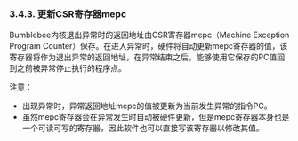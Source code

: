 ### **3.4.3. 更新CSR寄存器mepc**

Bumblebee内核退出异常时的返回地址由CSR寄存器mepc（Machine Exception Program Counter）保存。在进入异常时，硬件将自动更新mepc寄存器的值，该寄存器将作为退出异常的返回地址，在异常结束之后，能够使用它保存的PC值回到之前被异常停止执行的程序点。

注意：

- 出现异常时，异常返回地址mepc的值被更新为当前发生异常的指令PC。
- 虽然mepc寄存器会在异常发生时自动被硬件更新，但是mepc寄存器本身也是一个可读可写的寄存器，因此软件也可以直接写该寄存器以修改其值。

